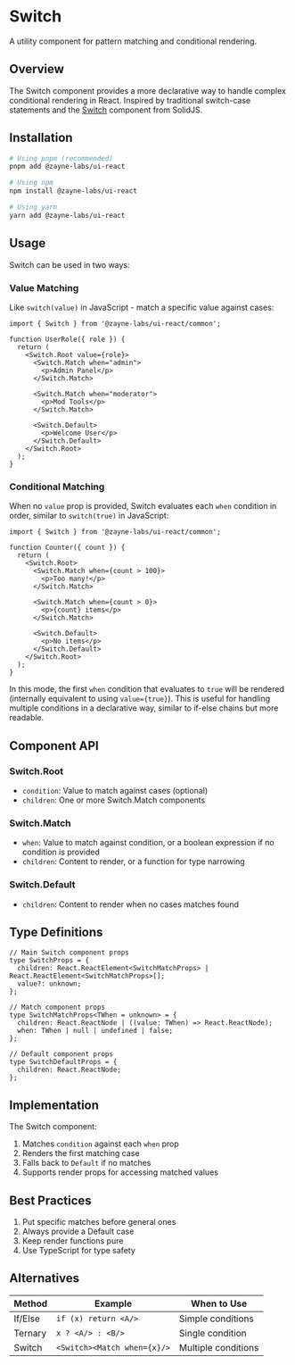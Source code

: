 # Switch

A utility component for pattern matching and conditional rendering.

## Overview

The Switch component provides a more declarative way to handle complex conditional rendering in React. Inspired by traditional switch-case statements and the [Switch](https://docs.solidjs.com/reference/components/switch-and-match) component from SolidJS.

## Installation

```bash
# Using pnpm (recommended)
pnpm add @zayne-labs/ui-react

# Using npm
npm install @zayne-labs/ui-react

# Using yarn
yarn add @zayne-labs/ui-react
```

## Usage

Switch can be used in two ways:

### Value Matching

Like `switch(value)` in JavaScript - match a specific value against cases:

```tsx
import { Switch } from '@zayne-labs/ui-react/common';

function UserRole({ role }) {
  return (
    <Switch.Root value={role}>
      <Switch.Match when="admin">
        <p>Admin Panel</p>
      </Switch.Match>

      <Switch.Match when="moderator">
        <p>Mod Tools</p>
      </Switch.Match>

      <Switch.Default>
        <p>Welcome User</p>
      </Switch.Default>
    </Switch.Root>
  );
}
```

### Conditional Matching

When no `value` prop is provided, Switch evaluates each `when` condition in order, similar to `switch(true)` in JavaScript:

```tsx
import { Switch } from '@zayne-labs/ui-react/common';

function Counter({ count }) {
  return (
    <Switch.Root>
      <Switch.Match when={count > 100}>
        <p>Too many!</p>
      </Switch.Match>

      <Switch.Match when={count > 0}>
        <p>{count} items</p>
      </Switch.Match>

      <Switch.Default>
        <p>No items</p>
      </Switch.Default>
    </Switch.Root>
  );
}
```

In this mode, the first `when` condition that evaluates to `true` will be rendered (internally equivalent to using `value={true}`). This is useful for handling multiple conditions in a declarative way, similar to if-else chains but more readable.

## Component API

### Switch.Root

- `condition`: Value to match against cases (optional)
- `children`: One or more Switch.Match components

### Switch.Match

- `when`: Value to match against condition, or a boolean expression if no condition is provided
- `children`: Content to render, or a function for type narrowing

### Switch.Default

- `children`: Content to render when no cases matches found

## Type Definitions

```tsx
// Main Switch component props
type SwitchProps = {
  children: React.ReactElement<SwitchMatchProps> | React.ReactElement<SwitchMatchProps>[];
  value?: unknown;
};

// Match component props
type SwitchMatchProps<TWhen = unknown> = {
  children: React.ReactNode | ((value: TWhen) => React.ReactNode);
  when: TWhen | null | undefined | false;
};

// Default component props
type SwitchDefaultProps = {
  children: React.ReactNode;
};
```

## Implementation

The Switch component:

1. Matches `condition` against each `when` prop
2. Renders the first matching case
3. Falls back to `Default` if no matches
4. Supports render props for accessing matched values

## Best Practices

1. Put specific matches before general ones
2. Always provide a Default case
3. Keep render functions pure
4. Use TypeScript for type safety

## Alternatives

| Method | Example | When to Use |
|--------|---------|-------------|
| If/Else | `if (x) return <A/>` | Simple conditions |
| Ternary | `x ? <A/> : <B/>` | Single condition |
| Switch | `<Switch><Match when={x}/>` | Multiple conditions |
